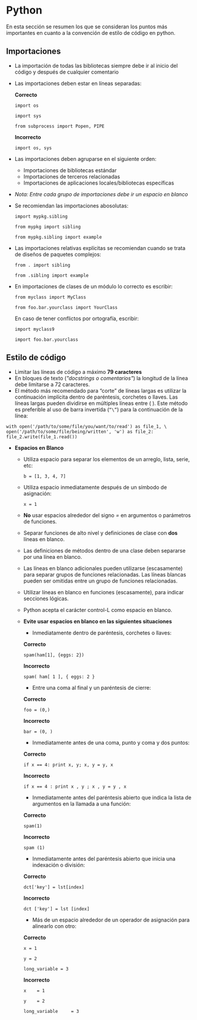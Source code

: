 # Python
En esta sección se resumen los que se consideran los puntos más importantes en cuanto a la convención de estilo de código en python.

## Importaciones
- La importación de todas las bibliotecas siempre debe ir al inicio del código y después de cualquier comentario
- Las importaciones deben estar en líneas separadas:
        
    **Correcto**

    `import os`
    
    `import sys`
    
    `from subprocess import Popen, PIPE`

    **Incorrecto**

    `import os, sys`

- Las importaciones deben agruparse en el siguiente orden:
    - Importaciones de bibliotecas estándar
    - Importaciones de terceros relacionadas
    - Importaciones de aplicaciones locales/bibliotecas específicas
* _Nota: Entre cada grupo de importaciones debe ir un espacio en blanco_
- Se recomiendan las importaciones abosolutas:

    `import mypkg.sibling`
    
    `from mypkg import sibling`
    
    `from mypkg.sibling import example`

- Las importaciones relativas explícitas se recomiendan cuando se trata de diseños de paquetes complejos:

    `from . import sibling`
    
    `from .sibling import example`

- En importaciones de clases de un módulo lo correcto es escribir:

    `from myclass import MyClass`
    
    `from foo.bar.yourclass import YourClass`

    En caso de tener conflictos por ortografía, escribir:

    `import myclass9`
    
    `import foo.bar.yourclass`


## Estilo de código
- Limitar las líneas de código a máximo **79 caracteres**
- En bloques de texto (*"docstrings o comentarios"*) la longitud de la línea debe limitarse a 72 caracteres.
- El método más recomendado para “corte” de líneas largas es utilizar la continuación implícita dentro de paréntesis, corchetes o llaves. Las líneas largas pueden dividirse en múltiples líneas entre ( ). Este método es preferible al uso de  barra invertida (`“\”`) para la continuación de la línea:

`with open('/path/to/some/file/you/want/to/read') as file_1, \
open('/path/to/some/file/being/written', 'w') as file_2:
file_2.write(file_1.read())`

- **Espacios en Blanco**
    - Utiliza espacio para separar los elementos de un arreglo, lista, serie,  etc:

        ```b = [1, 3, 4, 7]```

    - Utiliza espacio inmediatamente después de un símbodo de asignación:

        ```x = 1```
    - **No** usar espacios alrededor del signo *=* en argumentos o parámetros de funciones.
    - Separar funciones de alto nivel y definiciones de clase con **dos** líneas en blanco.
    - Las definiciones de métodos dentro de una clase deben separarse por una línea en blanco.
    - Las líneas en blanco adicionales pueden utilizarse (escasamente) para separar grupos de funciones relacionadas. Las líneas blancas pueden ser omitidas entre un grupo de funciones relacionadas.
    - Utilizar líneas en blanco en funciones (escasamente), para indicar secciones lógicas. 
    - Python acepta el carácter control-L como espacio en blanco.
    - **Evite usar espacios en blanco en las siguientes situaciones**
        - Inmediatamente dentro de paréntesis, corchetes o llaves:

        **Correcto**
        
        `spam(ham[1], {eggs: 2})`

        **Incorrecto**

        `spam( ham[ 1 ], { eggs: 2 }`

        - Entre una coma al final y un paréntesis de cierre:

        **Correcto**
        
        `foo = (0,)`
        
        **Incorrecto**
        
        `bar = (0, )`

        - Inmediatamente antes de una coma, punto y coma y dos puntos:
        
        **Correcto**

        `if x == 4: print x, y; x, y = y, x`
        
        **Incorrecto**
        
        `if x == 4 : print x , y ; x , y = y , x`

        - Inmediatamente antes del paréntesis abierto que indica la lista de argumentos en la llamada a una función:

        **Correcto**

        `spam(1)`

        **Incorrecto**

        `spam (1)`

        - Inmediatamente antes del paréntesis abierto que inicia una indexación o división:

        **Correcto**

        `dct['key'] = lst[index]`

        **Incorrecto**

        `dct ['key'] = lst [index]`

        - Más de un espacio alrededor de un operador de asignación para alinearlo con otro:

        **Correcto**

        `x = 1`

        `y = 2`

        `long_variable = 3`

        **Incorrecto**

        `x    = 1`

        `y    = 2`

        `long_variable     = 3`



 

        


